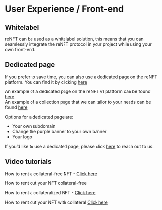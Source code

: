 # User Experience / Front-end

## **Whitelabel**

reNFT can be used as a whitelabel solution, this means that you can seamlessly integrate the reNFT protocol in your project while using your own front-end.

## **Dedicated page**

If you prefer to save time, you can also use a dedicated page on the reNFT platform.
You can find it by clicking [here](https://v2.renft.io/)

An example of a dedicated page on the reNFT v1 platform can be found [here](https://animetas.renft.io/) <br />
An example of a collection page that we can tailor to your needs can be found [here](https://v2.renft.io/collections/animetas?ctx=collateral_free)

Options for a dedicated page are:

- Your own subdomain
- Change the purple banner to your own banner
- Your logo

If you’d like to use a dedicated page, please click [here](https://www.notion.so/Contact-1577c551f974418793510e82868362e6) to reach out to us.

## Video tutorials
How to rent a collateral-free NFT - [Click here](https://www.youtube.com/watch?v=30NNBHxL_wc)

How to rent out your NFT collateral-free

How to rent a collateralized NFT - [Click here](https://youtu.be/Ro2MNmMGtOs)

How to rent out your NFT with collateral [Click here](https://youtu.be/4tQ84BDYtt0)
